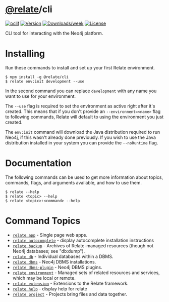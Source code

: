 # [@relate](../../README.md)/cli

[![oclif](https://img.shields.io/badge/cli-oclif-brightgreen.svg)](https://oclif.io)
[![Version](https://img.shields.io/npm/v/cli.svg)](https://npmjs.org/package/@relate/cli)
[![Downloads/week](https://img.shields.io/npm/dw/@relate/cli.svg)](https://npmjs.com/package/@relate/cli)
[![License](https://img.shields.io/npm/l/@relate/cli.svg)](https://github.com/neo4j-devtools/relate/blob/master/package.json)

CLI tool for interacting with the Neo4j platform.

# Installing

Run these commands to install and set up your first Relate environment.

```
$ npm install -g @relate/cli
$ relate env:init development --use
```

In the second command you can replace `development` with any name you want to
use for your environment.

The `--use` flag is required to set the environment as active right after it's
created. This means that if you don't provide an `--environment=<name>` flag to
following commands, Relate will default to using the environment you just
created.

The `env:init` command will download the Java distribution required to run
Neo4j, if this wasn't already done previously. If you wish to use the Java
distribution installed in your system you can provide the `--noRuntime` flag.

# Documentation

The following commands can be used to get more information about topics,
commands, flags, and arguments available, and how to use them.

```
$ relate --help
$ relate <topic> --help
$ relate <topic>:<command> --help
```

<!-- commands -->
# Command Topics

* [`relate app`](./docs/app.md) - Single page web apps.
* [`relate autocomplete`](./docs/autocomplete.md) - display autocomplete installation instructions
* [`relate backup`](./docs/backup.md) - Archives of Relate-managed resources (though not Neo4j databases; see "db:dump").
* [`relate db`](./docs/db.md) - Individual databases within a DBMS.
* [`relate dbms`](./docs/dbms.md) - Neo4j DBMS installations.
* [`relate dbms-plugin`](./docs/dbms-plugin.md) - Neo4j DBMS plugins.
* [`relate environment`](./docs/environment.md) - Managed sets of related resources and services, which may be local or remote.
* [`relate extension`](./docs/extension.md) - Extensions to the Relate framework.
* [`relate help`](./docs/help.md) - display help for relate
* [`relate project`](./docs/project.md) - Projects bring files and data together.

<!-- commandsstop -->
